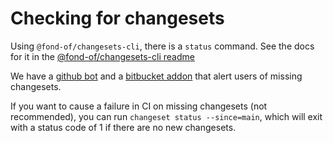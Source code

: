 # Checking for changesets

Using `@fond-of/changesets-cli`, there is a `status` command. See the docs for it in the
[@fond-of/changesets-cli readme](../packages/cli/README.md#status)

We have a [github bot](https://github.com/apps/changeset-bot) and a
[bitbucket addon](https://bitbucket.org/atlassian/atlaskit-mk-2/src/master/build/bitbucket-release-addon/) that
alert users of missing changesets.

If you want to cause a failure in CI on missing changesets (not recommended), you can run `changeset status --since=main`,
which will exit with a status code of 1 if there are no new changesets.
